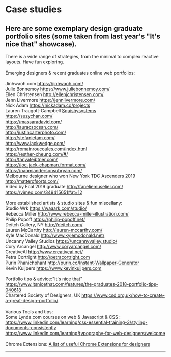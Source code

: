 # Case studies

## Here are some exemplary design graduate portfolio sites (some taken from last year's "It's nice that" showcase). 
There is a wide range of strategies, from the minimal to complex reactive layouts. Have fun exploring.<br/><br/>Emerging designers & recent graduates online web portfolios:<br/><br/>Jinhwaoh.com https://jinhwaoh.com/ <br/>Julie Bonnemoy https://www.juliebonnemoy.com/ <br/>Ellen Christensen http://ellenjchristensen.com/ <br/>Jenn Livermore https://jennlivermore.com/ <br/>Nick Adam https://nickadam.co/projects <br/>Lauren Traugott-Campbell [Squishysystems](http://squishysystems.com/) <br/>https://suzychan.com/ <br/>https://massaradavid.com/ <br/>http://lauracsocsan.com/ <br/>http://justincarterphoto.com/ <br/>http://stefanietam.com/ <br/>http://www.jackwedge.com/ <br/>http://romainroucoules.com/index.html <br/>https://esther-cheung.com/#/ <br/>http://tanyateibtner.com/ <br/>https://joe-jack-chapman.format.com/ <br/>https://naomiandersonsubryan.com/ <br/>Melbourne designer who won New York TDC Ascenders 2019 http://matterofsorts.com/ <br/>Video by Ecal 2019 graduate http://faneliemuselier.com/ <br/>https://vimeo.com/349415651#at=12 <br/><br/>More established artists & studio sites & fun miscellany:<br/>Studio Wrk https://waaark.com/studio/ <br/>Rebecca Miller http://www.rebecca-miller-illustration.com/ <br/>Philip Popoff https://philip-popoff.net/ <br/>Deitch Gallery, NY http://deitch.com/ <br/>Lauren McCarthy http://lauren-mccarthy.com/ <br/>Kyle MacDonald http://www.kylemcdonald.net/ <br/>Uncanny Valley Studios https://uncannyvalley.studio/ <br/>Cory Arcangel http://www.coryarcangel.com/ <br/>CreativeAI http://www.creativeai.net/ <br/>Petra Cortright http://petracortright.com <br/>Purin Phanichphant http://purin.co/Instant-Wallpaper-Generator <br/>Kevin Kuijpers https://www.kevinkuijpers.com <br/><br/>Portfolio tips & advice:"It's nice that" https://www.itsnicethat.com/features/the-graduates-2018-portfolio-tips-040618 <br/>Chartered Society of Designers, UK https://www.csd.org.uk/how-to-create-a-great-design-portfolio/ <br/><br/>Various Tools and tips:<br/>Some Lynda.com courses on web & Javascript & CSS : <br/>https://www.linkedin.com/learning/css-essential-training-3/styling-documents-consistently <br/>https://www.linkedin.com/learning/typography-for-web-designers/welcome <br/><br/>Chrome Extensions:  [A list of useful Chrome Extensions for designers](https://medium.com/@CanvasFlip/ultimate-collection-of-chrome-extensions-for-designers-9c8a58100f1c)
<hr></hr><br/>
